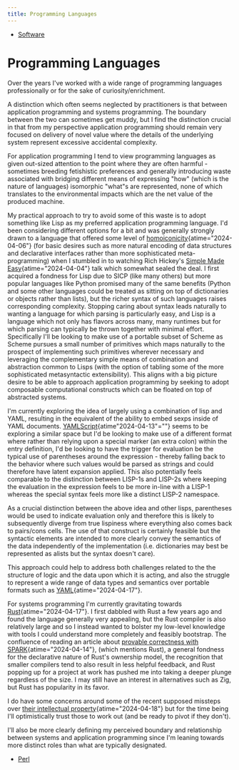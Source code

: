 ```yaml
---
title: Programming Languages
---
```


-   [Software](software)

# Programming Languages

Over the years I\'ve worked with a wide range of programming languages
professionally or for the sake of curiosity/enrichment.

A distinction which often seems neglected by practitioners is that
between application programming and systems programming. The boundary
between the two can sometimes get muddy, but I find the distinction
crucial in that from my perspective application programming should
remain very focused on delivery of novel value where the details of the
underlying system represent excessive accidental complexity.

For application programming I tend to view programming languages as
given out-sized attention to the point where they are often harmful -
sometimes breeding fetishistic preferences and generally introducing
waste associated with bridging different means of expressing \"how\"
(which is the nature of languages) isomorphic \"what\"s are represented,
none of which translates to the environmental impacts which are the net
value of the produced machine.

My practical approach to try to avoid some of this waste is to adopt
something like Lisp as my preferred application programming language.
I\'d been considering different options for a bit and was generally
strongly drawn to a language that offered some level of
[homoiconicity](https://en.wikipedia.org/wiki/Homoiconicity "Homoiconicity - Wikipedia"){atime="2024-04-06"}
(for basic desires such as more natural encoding of data structures and
declarative interfaces rather than more sophisticated meta-programming)
when I stumbled in to watching Rich Hickey\'s [Simple Made
Easy](https://www.youtube.com/watch?v=SxdOUGdseq4 "'Simple Made Easy' - Rich Hickey (2011) - YouTube"){atime="2024-04-04"}
talk which somewhat sealed the deal. I first acquired a fondness for
Lisp due to SICP (like many others) but more popular languages like
Python promised many of the same benefits (Python and some other
languages could be treated as sitting on top of dictionaries or objects
rather than lists), but the richer syntax of such languages raises
corresponding complexity. Stopping caring about syntax leads naturally
to wanting a language for which parsing is particularly easy, and Lisp
is a language which not only has flavors across many, many runtimes but
for which parsing can typically be thrown together with minimal effort.
Specifically I\'ll be looking to make use of a portable subset of Scheme
as Scheme pursues a small number of primitives which maps naturally to
the prospect of implementing such primitives wherever necessary and
leveraging the complementary simple means of combination and abstraction
common to Lisps (with the option of tabling some of the more
sophisticated metasyntactic extensibility). This aligns with a big
picture desire to be able to approach application programming by seeking
to adopt composable computational constructs which can be floated on top
of abstracted systems.

I\'m currently exploring the idea of largely using a combination of lisp
and YAML, resulting in the equivalent of the ability to embed sexps
inside of YAML documents.
[YAMLScript](https://github.com/yaml/yamlscript "GitHub - yaml/yamlscript: Programming in YAML"){atime\"2024-04-13\"=""}
seems to be exploring a similar space but I\'d be looking to make use of
a different format where rather than relying upon a special marker (an
extra colon) within the entry definition, I\'d be looking to have the
trigger for evaluation be the typical use of parentheses around the
expression - thereby falling back to the behavior where such values
would be parsed as strings and could therefore have latent expansion
applied. This also potentially feels comparable to the distinction
between LISP-1s and LISP-2s where keeping the evaluation in the
expression feels to be more in-line with a LISP-1 whereas the special
syntax feels more like a distinct LISP-2 namespace.

As a crucial distinction between the above idea and other lisps,
parentheses would be used to indicate evaluation only and therefore this
is likely to subsequently diverge from true lispiness where everything
also comes back to pairs/cons cells. The use of that construct is
certainly feasible but the syntactic elements are intended to more
clearly convey the semantics of the data independently of the
implementation (i.e. dictionaries may best be represented as alists but
the syntax doesn\'t care).

This approach could help to address both challenges related to the the
structure of logic and the data upon which it is acting, and also the
struggle to represent a wide range of data types and semantics over
portable formats such as
[YAML](https://yaml.org "The Official YAML Web Site"){atime="2024-04-17"}.

For systems programming I\'m currently gravitating towards
[Rust](https://en.wikipedia.org/wiki/Rust_(programming_language) "Rust (programming language) - Wikipedia"){atime="2024-04-17"}.
I first dabbled with Rust a few years ago and found the language
generally very appealing, but the Rust compiler is also relatively large
and so I instead wanted to bolster my low-level knowledge with tools I
could understand more completely and feasibly bootstrap. The confluence
of reading an article about [provable correctness with
SPARK](https://cacm.acm.org/research/co-developing-programs-and-their-proof-of-correctness/ "Co-Developing Programs and Their Proof of Correctness – Communications of the ACM"){atime="2024-04-14"},
(which mentions Rust), a general fondness for the declarative nature of
Rust\'s ownership model, the recognition that smaller compilers tend to
also result in less helpful feedback, and Rust popping up for a project
at work has pushed me into taking a deeper plunge regardless of the
size. I may still have an interest in alternatives such as Zig, but Rust
has popularity in its favor.

I do have some concerns around some of the recent supposed missteps over
[their intellectual
property](https://www.theregister.com/2023/04/17/rust_foundation_apologizes_trademark_policy "Rust Foundation apologizes for trademark policy confusion • The Register"){atime="2024-04-18"}
but for the time being I\'ll optimistically trust those to work out (and
be ready to pivot if they don\'t).

I\'ll also be more clearly defining my perceived boundary and
relationship between systems and application programming since I\'m
leaning towards more distinct roles than what are typically designated.

- [Perl](perl)
